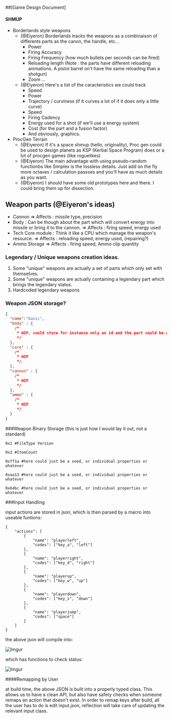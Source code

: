 ##[Game Design Document]

#### SHMUP
- Borderlands style weapons
  - (@Eiyeron) Borderlands tracks the weapons as a combinaison of differents parts as the canon, the handle, etc...
    - Power
    - Firing Accuracy
    - Firing Frequency (how much bullets per seconds can be fired)
    - Reloading length (Note : the parts have different reloading animations. A pistol barrel on't have the same reloading than a shotgun)
    - Zoom
    ...
  - (@Eiyeron) Here's a list of the caracteristics we could track
    - Speed
    - Power
    - Trajectory / curviness (if it curves a lot of if it does only a little curve)
    - Speed
    - Firing Cadency
    - Energy used for a shot (if we'll use a energy system)
    - Cost (for the part and a fusion factor)
    - And obviously, graphics.
- ProcGen Terrain
  - (@Eiyeron) If it's a space shmup (hello, originality), Proc gen could be used to design planets as KSP (Kerbal Space Program) does or a lot of procgen games (like roguelikes)
  - (@Eiyeron) The main advantage with using pseudo-random functionbs like Simplex is the lossless details. Just add on the fly more octaves / calculation passses and you'll have as much details as you want.
  - (@Eiyeron) I should have some old prototypes here and there. I could bring them up for dissection.


## Weapon parts (@Eiyeron's ideas)

- Cannon
	=> Affects : missile type, precision
- Body             : Can be though about the part which will convert energy into missile or bring it to the cannon.
	=> Affects : firing speed, energy used
- Tech Core module : Think it like a CPU which manage the weapon's resource.
	=> Affects : reloading speed, energy used, (repairing?)
- Ammo Storage
	=> Affects : firing speed, Ammo clip quantity


### Legendary / Unique weapons creation ideas.

1.  Some "unique" weapons are actually a set of parts which only set with themselves.
2.  Some "unique" weapons are actually containing a legendary part which brings the legendary status.
3.  Hardcoded legendary weapons

### Weapon JSON storage?
```json
{
  "name":"basic",
  "body" : {
    /*
     * WIP, could store for instance only an id and the part could be generated from that id.
     */
  },
  "core" : {
    /*
     * WIP
     */
  },
  "cannon" : {
    /*
     * WIP
     */
  },
  "ammo" : {
    /*
     * WIP
     */
  }
}
```

###Weapon Binary Storage (this is just how I would lay it out, not a standard)

```
0x1 #FileType Version

0x3 #ItemCount

0xff1a #here could just be a seed, or individual properties or whatever

0xaa13 #here could just be a seed, or individual properties or whatever

0x64bc #here could just be a seed, or individual properties or whatever
```

###Input Handling

input actions are stored in json, which is then parsed by a macro into useable funtions:

```
{
    "actions": [
        {
            "name": "playerleft",
            "codes": ["key_a", "left"]
        },
        {
            "name": "playerright",
            "codes": ["key_d", "right"]
        },
        {
            "name": "playerup",
            "codes": ["key_w", "up"]
        },
        {
            "name": "playerdown",
            "codes": ["key_s", "down"]
        },
        {
            "name": "playerjump",
            "codes": ["space"]
        }
    ]
}
```

the above json will compile into: 

![Imgur](http://i.imgur.com/KNwLfLc.png)

which has functions to check status:

![Imgur](http://i.imgur.com/qPnbnBD.png)

####Remapping by User

at build time, the above JSON is built into a properly typed class. This allows us to have a clean API, but also have safety checks when someone remaps an action that doesn't exist. In order to remap keys after build, all the user has to do is edit input.json, reflection will take care of updating the relevant input class.
